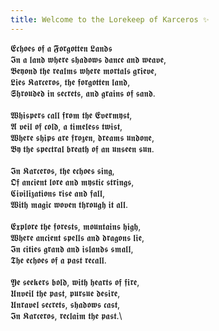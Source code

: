 ```yaml
---
title: Welcome to the Lorekeep of Karceros ✨
---
```


𝕰𝖈𝖍𝖔𝖊𝖘 𝖔𝖋 𝖆 𝕱𝖔𝖗𝖌𝖔𝖙𝖙𝖊𝖓 𝕷𝖆𝖓𝖉𝖘
\
𝕴𝖓 𝖆 𝖑𝖆𝖓𝖉 𝖜𝖍𝖊𝖗𝖊 𝖘𝖍𝖆𝖉𝖔𝖜𝖘 𝖉𝖆𝖓𝖈𝖊 𝖆𝖓𝖉 𝖜𝖊𝖆𝖛𝖊,\
𝕭𝖊𝖞𝖔𝖓𝖉 𝖙𝖍𝖊 𝖗𝖊𝖆𝖑𝖒𝖘 𝖜𝖍𝖊𝖗𝖊 𝖒𝖔𝖗𝖙𝖆𝖑𝖘 𝖌𝖗𝖎𝖊𝖛𝖊,\
𝕷𝖎𝖊𝖘 𝕶𝖆𝖗𝖈𝖊𝖗𝖔𝖘, 𝖙𝖍𝖊 𝖋𝖔𝖗𝖌𝖔𝖙𝖙𝖊𝖓 𝖑𝖆𝖓𝖉,\
𝕾𝖍𝖗𝖔𝖚𝖉𝖊𝖉 𝖎𝖓 𝖘𝖊𝖈𝖗𝖊𝖙𝖘, 𝖆𝖓𝖉 𝖌𝖗𝖆𝖎𝖓𝖘 𝖔𝖋 𝖘𝖆𝖓𝖉.\
\
𝖂𝖍𝖎𝖘𝖕𝖊𝖗𝖘 𝖈𝖆𝖑𝖑 𝖋𝖗𝖔𝖒 𝖙𝖍𝖊 𝕰𝖛𝖊𝖗𝖒𝖞𝖘𝖙,\
𝕬 𝖛𝖊𝖎𝖑 𝖔𝖋 𝖈𝖔𝖑𝖉, 𝖆 𝖙𝖎𝖒𝖊𝖑𝖊𝖘𝖘 𝖙𝖜𝖎𝖘𝖙,\
𝖂𝖍𝖊𝖗𝖊 𝖘𝖍𝖎𝖕𝖘 𝖆𝖗𝖊 𝖋𝖗𝖔𝖟𝖊𝖓, 𝖉𝖗𝖊𝖆𝖒𝖘 𝖚𝖓𝖉𝖔𝖓𝖊,\
𝕭𝖞 𝖙𝖍𝖊 𝖘𝖕𝖊𝖈𝖙𝖗𝖆𝖑 𝖇𝖗𝖊𝖆𝖙𝖍 𝖔𝖋 𝖆𝖓 𝖚𝖓𝖘𝖊𝖊𝖓 𝖘𝖚𝖓.\
\
𝕴𝖓 𝕶𝖆𝖗𝖈𝖊𝖗𝖔𝖘, 𝖙𝖍𝖊 𝖊𝖈𝖍𝖔𝖊𝖘 𝖘𝖎𝖓𝖌,\
𝕺𝖋 𝖆𝖓𝖈𝖎𝖊𝖓𝖙 𝖑𝖔𝖗𝖊 𝖆𝖓𝖉 𝖒𝖞𝖘𝖙𝖎𝖈 𝖘𝖙𝖗𝖎𝖓𝖌𝖘,\
𝕮𝖎𝖛𝖎𝖑𝖎𝖟𝖆𝖙𝖎𝖔𝖓𝖘 𝖗𝖎𝖘𝖊 𝖆𝖓𝖉 𝖋𝖆𝖑𝖑,\
𝖂𝖎𝖙𝖍 𝖒𝖆𝖌𝖎𝖈 𝖜𝖔𝖛𝖊𝖓 𝖙𝖍𝖗𝖔𝖚𝖌𝖍 𝖎𝖙 𝖆𝖑𝖑.\
\
𝕰𝖝𝖕𝖑𝖔𝖗𝖊 𝖙𝖍𝖊 𝖋𝖔𝖗𝖊𝖘𝖙𝖘, 𝖒𝖔𝖚𝖓𝖙𝖆𝖎𝖓𝖘 𝖍𝖎𝖌𝖍,\
𝖂𝖍𝖊𝖗𝖊 𝖆𝖓𝖈𝖎𝖊𝖓𝖙 𝖘𝖕𝖊𝖑𝖑𝖘 𝖆𝖓𝖉 𝖉𝖗𝖆𝖌𝖔𝖓𝖘 𝖑𝖎𝖊,\
𝕴𝖓 𝖈𝖎𝖙𝖎𝖊𝖘 𝖌𝖗𝖆𝖓𝖉 𝖆𝖓𝖉 𝖎𝖘𝖑𝖆𝖓𝖉𝖘 𝖘𝖒𝖆𝖑𝖑,\
𝕿𝖍𝖊 𝖊𝖈𝖍𝖔𝖊𝖘 𝖔𝖋 𝖆 𝖕𝖆𝖘𝖙 𝖗𝖊𝖈𝖆𝖑𝖑.\
\
𝖄𝖊 𝖘𝖊𝖊𝖐𝖊𝖗𝖘 𝖇𝖔𝖑𝖉, 𝖜𝖎𝖙𝖍 𝖍𝖊𝖆𝖗𝖙𝖘 𝖔𝖋 𝖋𝖎𝖗𝖊,\
𝖀𝖓𝖛𝖊𝖎𝖑 𝖙𝖍𝖊 𝖕𝖆𝖘𝖙, 𝖕𝖚𝖗𝖘𝖚𝖊 𝖉𝖊𝖘𝖎𝖗𝖊,\
𝖀𝖓𝖗𝖆𝖛𝖊𝖑 𝖘𝖊𝖈𝖗𝖊𝖙𝖘, 𝖘𝖍𝖆𝖉𝖔𝖜𝖘 𝖈𝖆𝖘𝖙,\
𝕴𝖓 𝕶𝖆𝖗𝖈𝖊𝖗𝖔𝖘, 𝖗𝖊𝖈𝖑𝖆𝖎𝖒 𝖙𝖍𝖊 𝖕𝖆𝖘𝖙.\
